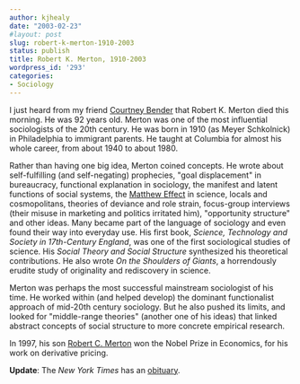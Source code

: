 ```yaml
---
author: kjhealy
date: "2003-02-23"
#layout: post
slug: robert-k-merton-1910-2003
status: publish
title: Robert K. Merton, 1910-2003
wordpress_id: '293'
categories:
- Sociology
---
```


I just heard from my friend [Courtney Bender](http://www.columbia.edu/~cb337/) that Robert K. Merton died this morning. He was 92 years old. Merton was one of the most influential sociologists of the 20th century. He was born in 1910 (as Meyer Schkolnick) in Philadelphia to immigrant parents. He taught at Columbia for almost his whole career, from about 1940 to about 1980.

Rather than having one big idea, Merton coined concepts. He wrote about self-fulfilling (and self-negating) prophecies, "goal displacement" in bureaucracy, functional explanation in sociology, the manifest and latent functions of social systems, the [Matthew Effect](http://garfield.library.upenn.edu/merton/matthew1.pdf) in science, locals and cosmopolitans, theories of deviance and role strain, focus-group interviews (their misuse in marketing and politics irritated him), "opportunity structure" and other ideas. Many became part of the language of sociology and even found their way into everyday use. His first book, *Science, Technology and Society in 17th-Century England*, was one of the first sociological studies of science. His *Social Theory and Social Structure* synthesized his theoretical contributions. He also wrote *On the Shoulders of Giants*, a horrendously erudite study of originality and rediscovery in science.

Merton was perhaps the most successful mainstream sociologist of his time. He worked within (and helped develop) the dominant functionalist approach of mid-20th century sociology. But he also pushed its limits, and looked for "middle-range theories" (another one of his ideas) that linked abstract concepts of social structure to more concrete empirical research.

In 1997, his son [Robert C. Merton](http://almaz.com/nobel/economics/1997a.html) won the Nobel Prize in Economics, for his work on derivative pricing.

**Update**: The *New York Times* has an [obituary](http://www.nytimes.com/2003/02/24/obituaries/24MERT.html).
